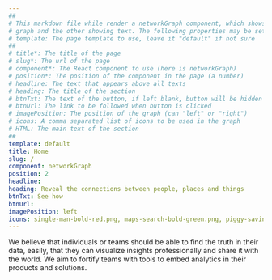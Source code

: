 ```yaml
---
##
# This markdown file while render a networkGraph component, which shows two columns: one showing a network
# graph and the other showing text. The following properties may be set (properties with * are required):
# template: The page template to use, leave it "default" if not sure
##
# title*: The title of the page 
# slug*: The url of the page
# component*: The React component to use (here is networkGraph)
# position*: The position of the component in the page (a number)
# headline: The text that appears above all texts
# heading: The title of the section
# btnTxt: The text of the button, if left blank, button will be hidden
# btnUrl: The link to be followed when button is clicked 
# imagePosition: The position of the graph (can "left" or "right")
# icons: A comma separated list of icons to be used in the graph
# HTML: The main text of the section
##
template: default
title: Home
slug: /
component: networkGraph
position: 2
headline: 
heading: Reveal the connections between people, places and things
btnTxt: See how
btnUrl: 
imagePosition: left
icons: single-man-bold-red.png, maps-search-bold-green.png, piggy-savings-bold-blue.png, house-bold-blue.png, shopping-cart-bold-green.png
---
```


We believe that individuals or teams should be able to find the truth in their data, easily, that 
they can visualize insights professionally and share it with the world. We aim to fortify teams with 
tools to embed analytics in their products and solutions.
